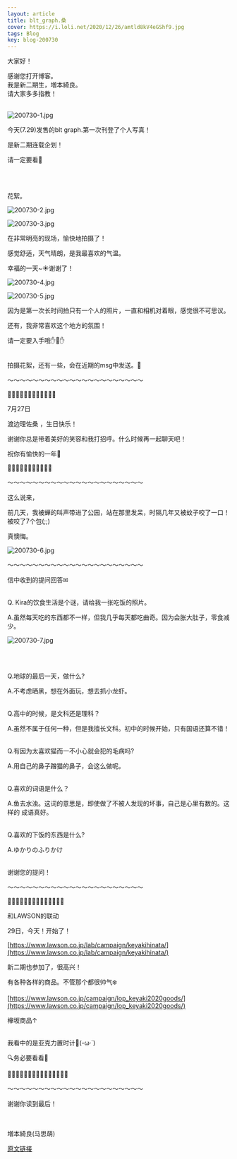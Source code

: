 ```yaml
---
layout: article
title: blt_graph.桑
cover: https://i.loli.net/2020/12/26/amtld8kV4eGShf9.jpg
tags: Blog
key: blog-200730
---
```

大家好！

感谢您打开博客。<br/>
我是新二期生，増本綺良。<br/>
请大家多多指教！
<br/><br/>


![200730-1.jpg](https://i.loli.net/2020/12/26/amtld8kV4eGShf9.jpg)


今天(7.29)发售的blt graph.第一次刊登了个人写真！


是新二期连载企划！


请一定要看📖
<!--more-->
<br/><br/>

花絮。

![200730-2.jpg](https://i.loli.net/2020/12/26/bosEnCR6Alcp4hd.jpg)

![200730-3.jpg](https://i.loli.net/2020/12/26/xU3oSvBmXCrnuQ1.jpg)

在非常明亮的现场，愉快地拍摄了！


感觉舒适，天气晴朗，是我最喜欢的气温。

幸福的一天~☀️谢谢了！

![200730-4.jpg](https://i.loli.net/2020/12/26/5JqrzxuDLw9gavk.jpg)

![200730-5.jpg](https://i.loli.net/2020/12/26/qZEA2LIGRsJM4ve.jpg)


因为是第一次长时间拍只有一个人的照片，一直和相机对着眼，感觉很不可思议。



还有，我非常喜欢这个地方的氛围！

请一定要入手哦✋📖✋
<br/><br/>


拍摄花絮，还有一些，会在近期的msg中发送。💬

〜〜〜〜〜〜〜〜〜〜〜〜〜〜〜〜〜〜〜〜〜〜




🎉🎉🎉🎉🎉🎉🎉🎉🎉🎉🎉🎉

7月27日

渡边理佐桑 ，生日快乐！

谢谢你总是带着美好的笑容和我打招呼。什么时候再一起聊天吧！

祝你有愉快的一年🥚


🎉🎉🎉🎉🎉🎉🎉🎉🎉🎉🎉


〜〜〜〜〜〜〜〜〜〜〜〜〜〜〜〜〜〜〜〜〜〜



这么说来，

前几天，我被蝉的叫声带进了公园，站在那里发呆，时隔几年又被蚊子咬了一口！被咬了7个包(;;)


真懊悔。

![200730-6.jpg](https://i.loli.net/2020/12/26/gd9vaFtQhfmUyzP.jpg)

〜〜〜〜〜〜〜〜〜〜〜〜〜〜〜〜〜〜〜〜〜〜


信中收到的提问回答✉
<br/><br/>

Q. Kira的饮食生活是个谜，请给我一张吃饭的照片。


A.虽然每天吃的东西都不一样，但我几乎每天都吃曲奇。因为会胀大肚子，零食减少。

![200730-7.jpg](https://i.loli.net/2020/12/26/DfLTQ8NFbwoyjR7.jpg)

<br/><br/>


Q.地球的最后一天，做什么?


A.不考虑晒黑，想在外面玩，想去抓小龙虾。
<br/><br/>





Q.高中的时候，是文科还是理科？


A.虽然不属于任何一种，但是我擅长文科。初中的时候开始，只有国语还算不错！
<br/><br/>


Q.有因为太喜欢猫而一不小心就会犯的毛病吗?


A.用自己的鼻子蹭猫的鼻子，会这么做呢。
<br/><br/>




Q.喜欢的词语是什么？

A.鱼去水浊。这词的意思是，即使做了不被人发现的坏事，自己是心里有数的。这样的
成语真好。
<br/><br/>




Q.喜欢的下饭的东西是什么?


A.ゆかりのふりかけ
<br/><br/>



谢谢您的提问！



〜〜〜〜〜〜〜〜〜〜〜〜〜〜〜〜〜〜〜〜〜〜

🦋🦋🦋🦋🦋🦋🦋🦋🦋🦋🦋🦋🦋🦋


和LAWSON的联动

29日，今天！开始了！


[https://www.lawson.co.jp/lab/campaign/keyakihinata/](https://www.lawson.co.jp/lab/campaign/keyakihinata/)




新二期也参加了，很高兴！



有各种各样的商品。不管那个都很帅气❄️

[https://www.lawson.co.jp/campaign/lop_keyaki2020goods/](https://www.lawson.co.jp/campaign/lop_keyaki2020goods/)

欅坂商品↑
<br/><br/>


我看中的是亚克力置时计🔫(-ω·`)



🔍务必要看看🔎


🦋🦋🦋🦋🦋🦋🦋🦋🦋🦋🦋🦋🦋🦋🦋

〜〜〜〜〜〜〜〜〜〜〜〜〜〜〜〜〜〜〜〜〜〜



谢谢你读到最后！
<br/><br/><br/>

増本綺良(马思萌)

[原文链接](https://www.keyakizaka46.com/s/k46o/diary/detail/34933?cd=member)